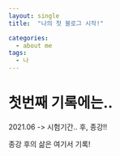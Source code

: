 ```yaml
---
layout: single
title:  "나의 첫 블로그 시작!"

categories:
  - about me
tags:
  - 나
---
```


# 첫번째 기록에는..

2021.06 -> 시험기간.. 후, 종강!! 

종강 후의 삶은 여기서 기록!
